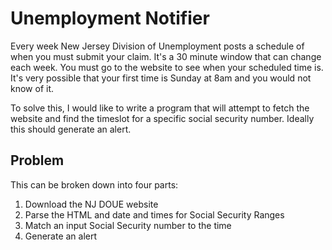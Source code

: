 # Unemployment Notifier

Every week New Jersey Division of Unemployment posts a schedule of when you must submit
your claim. It's a 30 minute window that can change each week. You must go to the website
to see when your scheduled time is. It's very possible that your first time is Sunday at
8am and you would not know of it.

To solve this, I would like to write a program that will attempt to fetch the website and
find the timeslot for a specific social security number. Ideally this should generate
an alert.

## Problem

This can be broken down into four parts:

1. Download the NJ DOUE website
2. Parse the HTML and date and times for Social Security Ranges
3. Match an input Social Security number to the time
4. Generate an alert
